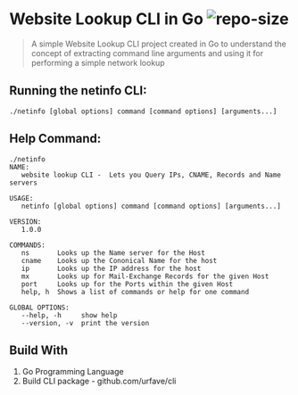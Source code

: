 # Website Lookup CLI in Go ![repo-size](https://img.shields.io/github/repo-size/vaishakhanil/WebsiteLookup)
>A simple Website Lookup CLI project created in Go to understand the concept of extracting command line arguments and using it for performing a simple network lookup

## Running the netinfo CLI:
```
./netinfo [global options] command [command options] [arguments...]
```
## Help Command:
```
./netinfo
NAME:
   website lookup CLI -  Lets you Query IPs, CNAME, Records and Name servers

USAGE:
   netinfo [global options] command [command options] [arguments...]

VERSION:
   1.0.0

COMMANDS:
   ns       Looks up the Name server for the Host
   cname    Looks up the Cononical Name for the host
   ip       Looks up the IP address for the host
   mx       Looks up for Mail-Exchange Records for the given Host
   port     Looks up for the Ports within the given Host
   help, h  Shows a list of commands or help for one command

GLOBAL OPTIONS:
   --help, -h     show help
   --version, -v  print the version
```
## Build With
1. Go Programming Language
2. Build CLI package - github.com/urfave/cli
